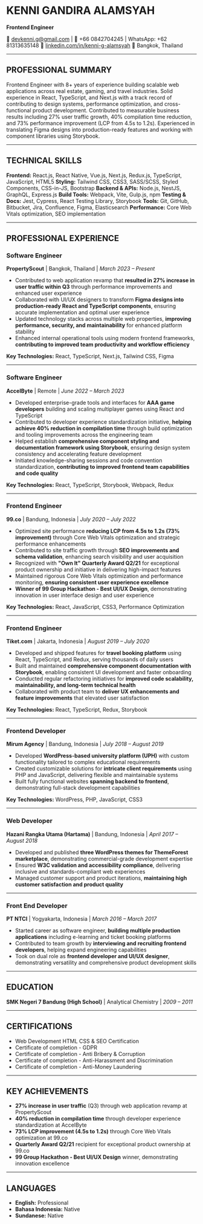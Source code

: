 # KENNI GANDIRA ALAMSYAH
**Frontend Engineer**

📧 devkenni.g@gmail.com | 📱 +66 0842704245 | WhatsApp: +62 81313635148
🔗 [linkedin.com/in/kenni-g-alamsyah](https://www.linkedin.com/in/kenni-g-alamsyah)
📍 Bangkok, Thailand

---

## PROFESSIONAL SUMMARY

Frontend Engineer with 8+ years of experience building scalable web applications across real estate, gaming, and travel industries. Solid experience in React, TypeScript, and Next.js with a track record of contributing to design systems, performance optimization, and cross-functional product development. Contributed to measurable business results including 27% user traffic growth, 40% compilation time reduction, and 73% performance improvement (LCP from 4.5s to 1.2s). Experienced in translating Figma designs into production-ready features and working with component libraries using Storybook.

---

## TECHNICAL SKILLS

**Frontend:** React.js, React Native, Vue.js, Next.js, Redux.js, TypeScript, JavaScript, HTML5
**Styling:** Tailwind CSS, CSS3, SASS/SCSS, Styled Components, CSS-in-JS, Bootstrap
**Backend & APIs:** Node.js, NestJS, GraphQL, Express.js
**Build Tools:** Webpack, Vite, Gulp.js, npm
**Testing & Docs:** Jest, Cypress, React Testing Library, Storybook
**Tools:** Git, GitHub, Bitbucket, Jira, Confluence, Figma, Elasticsearch
**Performance:** Core Web Vitals optimization, SEO implementation

---

## PROFESSIONAL EXPERIENCE

### **Software Engineer**
**PropertyScout** | Bangkok, Thailand | *March 2023 – Present*

- Contributed to web application revamp that **resulted in 27% increase in user traffic within Q3** through performance improvements and enhanced user experience
- Collaborated with UI/UX designers to transform **Figma designs into production-ready React and TypeScript components**, ensuring accurate implementation and optimal user experience
- Updated technology stacks across multiple web properties, **improving performance, security, and maintainability** for enhanced platform stability
- Enhanced internal operational tools using modern frontend frameworks, **contributing to improved team productivity and workflow efficiency**

**Key Technologies:** React, TypeScript, Next.js, Tailwind CSS, Figma

---

### **Software Engineer**
**AccelByte** | Remote | *June 2022 – March 2023*

- Developed enterprise-grade tools and interfaces for **AAA game developers** building and scaling multiplayer games using React and TypeScript
- Contributed to developer experience standardization initiative, **helping achieve 40% reduction in compilation time** through build optimization and tooling improvements across the engineering team
- Helped establish **comprehensive component styling and documentation framework using Storybook**, ensuring design system consistency and accelerating feature development
- Initiated knowledge-sharing sessions and code convention standardization, **contributing to improved frontend team capabilities and code quality**

**Key Technologies:** React, TypeScript, Storybook, Webpack, Redux

---

### **Frontend Engineer**
**99.co** | Bandung, Indonesia | *July 2020 – July 2022*

- Optimized site performance **reducing LCP from 4.5s to 1.2s (73% improvement)** through Core Web Vitals optimization and strategic performance enhancements
- Contributed to site traffic growth through **SEO improvements and schema validation**, enhancing search visibility and user acquisition
- Recognized with **"Own It" Quarterly Award Q2/21** for exceptional product ownership and initiative in delivering high-impact features
- Maintained rigorous Core Web Vitals optimization and performance monitoring, **ensuring consistent user experience excellence**
- **Winner of 99 Group Hackathon - Best UI/UX Design**, demonstrating innovation in user interface design and user experience

**Key Technologies:** React, JavaScript, CSS3, Performance Optimization

---

### **Frontend Engineer**
**Tiket.com** | Jakarta, Indonesia | *August 2019 – July 2020*

- Developed and shipped features for **travel booking platform** using React, TypeScript, and Redux, serving thousands of daily users
- Built and maintained **comprehensive component documentation with Storybook**, enabling consistent UI development and faster onboarding
- Conducted regular refactoring initiatives for **improved code scalability, maintainability, and long-term technical health**
- Collaborated with product team to **deliver UX enhancements and feature improvements** that elevated user satisfaction

**Key Technologies:** React, TypeScript, Redux, Storybook

---

### **Frontend Developer**
**Mirum Agency** | Bandung, Indonesia | *July 2018 – August 2019*

- Developed **WordPress-based university platform (UPH)** with custom functionality tailored to complex educational requirements
- Created customizable solutions for **intricate client requirements** using PHP and JavaScript, delivering flexible and maintainable systems
- Built fully functional websites **spanning backend to frontend**, demonstrating full-stack development capabilities

**Key Technologies:** WordPress, PHP, JavaScript, CSS3

---

### **Web Developer**
**Hazani Rangka Utama (Hartama)** | Bandung, Indonesia | *April 2017 – August 2018*

- Developed and published **three WordPress themes for ThemeForest marketplace**, demonstrating commercial-grade development expertise
- Ensured **W3C validation and accessibility compliance**, delivering inclusive and standards-compliant web experiences
- Managed customer support and product iterations, **maintaining high customer satisfaction and product quality**

---

### **Front End Developer**
**PT NTCI** | Yogyakarta, Indonesia | *March 2016 – March 2017*

- Started career as software engineer, **building multiple production applications** including e-learning and ticket booking platforms
- Contributed to team growth by **interviewing and recruiting frontend developers**, helping expand engineering capabilities
- Took on dual role as **frontend developer and UI/UX designer**, demonstrating versatility and comprehensive product development skills

---

## EDUCATION

**SMK Negeri 7 Bandung (High School)** | Analytical Chemistry | *2009 – 2011*

---

## CERTIFICATIONS

- Web Development HTML CSS & SEO Certification
- Certificate of completion - GDPR
- Certificate of completion - Anti Bribery & Corruption
- Certificate of completion - Anti-Harassment and Discrimination
- Certificate of completion - Anti-Money Laundering

---

## KEY ACHIEVEMENTS

- **27% increase in user traffic** (Q3) through web application revamp at PropertyScout
- **40% reduction in compilation time** through developer experience standardization at AccelByte
- **73% LCP improvement (4.5s to 1.2s)** through Core Web Vitals optimization at 99.co
- **Quarterly Award Q2/21** recipient for exceptional product ownership at 99.co
- **99 Group Hackathon - Best UI/UX Design** winner, demonstrating innovation excellence

---

## LANGUAGES

- **English:** Professional
- **Bahasa Indonesia:** Native
- **Sundanese:** Native

